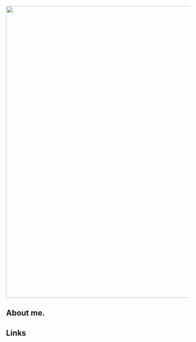 <div align="center">
<img width="800" src="https://raw.githubusercontent.com/chochocolatte/chochocolatte/master/assets/gochiusa.gif"/>
</div>

## About me.

## Links
